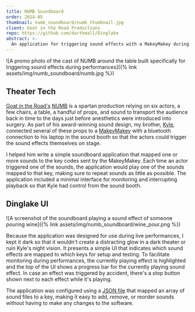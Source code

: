 ```yaml
---
title: NUMB Soundboard
order: 2014-05
thumbnail: numb_soundboard/numb_thumbnail.jpg
client: Goat in the Road Productions
repo: https://github.com/darthmall/Dinglake
abstract: >-
  An application for triggering sound effects with a MakeyMakey during performances of Goat in the Road's play, NUMB.
---
```


![A promo photo of the cast of NUMB around the table built specifically for triggering sound effects during performances]({% link assets/img/numb_soundboard/numb.jpg %})

## Theater Tech

[Goat in the Road's][grp] [NUMB][numb] is a spartan production relying on six actors, a few chairs, a table, a handful of props, and sound to transport the audience back in time to the days just before anesthetics were introduced into surgery. As part of his award-winning sound design, my brother, [Kyle][kcs], connected several of these props to a [MakeyMakey][makey] with a bluetooth connection to his laptop in the sound booth so that the actors could trigger the sound effects themselves on stage.

I helped him write a simple soundboard application that mapped one or more sounds to the key codes sent by the MakeyMakey. Each time an actor triggered one of the sounds, the application would play one of the sounds mapped to that key, making sure to repeat sounds as little as possible. The application included a minimal interface for monitoring and interrupting playback so that Kyle had control from the sound booth.

## Dinglake UI

![A screenshot of the soundboard playing a sound effect of someone pouring wine]({% link assets/img/numb_soundboard/wine_pour.png %})

Because the application was designed for use during live performances, I kept it dark so that it wouldn't create a distracting glow in a dark theater or ruin Kyle's night vision. It presents a simple UI that indicates which sound effects are mapped to which keys for setup and testing. To facilitate monitoring during performances, the currently playing effect is highlighted and the top of the UI shows a progress bar for the currently playing sound effect. In case an effect was triggered by accident, there's a stop button shown next to each effect while it's playing.

The application was configured using a [JSON file][config] that mapped an array of sound files to a key, making it easy to add, remove, or reorder sounds without having to make any changes to the software.

[grp]: http://www.goatintheroadproductions.org
[numb]: http://www.goatintheroadproductions.org/works-blog/2014/8/25/numb
[makey]: https://www.makeymakey.com
[kcs]: http://heykyle.co
[config]: https://github.com/darthmall/Dinglake/blob/master/app/config.json